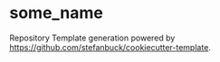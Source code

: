# some_name

Repository Template generation powered by https://github.com/stefanbuck/cookiecutter-template.
